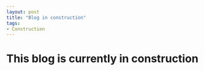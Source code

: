 ```yaml
---
layout: post
title: "Blog in construction"
tags:
- Construction
---
```



# This blog is currently in construction
